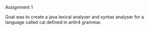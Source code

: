 Assignment 1

Goal was to create a java lexical analyser and syntax analyser for a language called cal defined in antlr4 grammar.
